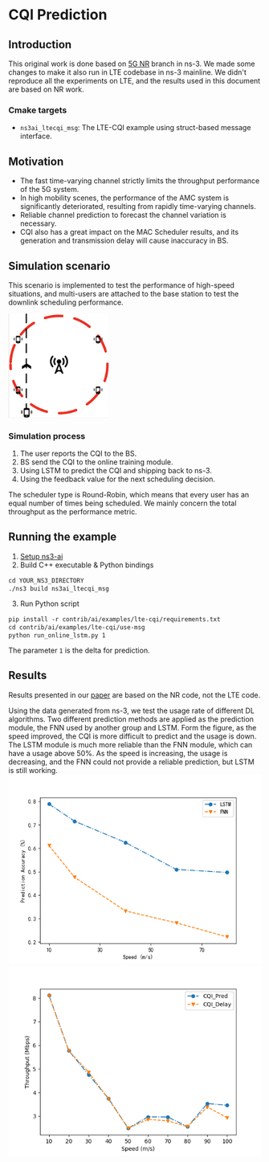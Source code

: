 # CQI Prediction

## Introduction

This original work is done based on [5G NR](https://5g-lena.cttc.es/) branch in ns-3. We made some changes to make it
also run in LTE codebase in ns-3 mainline. We didn't reproduce all the experiments on LTE, and the results used in this
document are based on NR work.

### Cmake targets

- `ns3ai_ltecqi_msg`: The LTE-CQI example using struct-based message interface.

## Motivation

- The fast time-varying channel strictly limits the throughput performance of the 5G system.
- In high mobility scenes, the performance of the AMC system is significantly deteriorated, resulting from rapidly
  time-varying channels.
- Reliable channel prediction to forecast the channel variation is necessary.
- CQI also has a great impact on the MAC Scheduler results, and its generation and transmission delay will cause
  inaccuracy in BS.

## Simulation scenario

This scenario is implemented to test the performance of high-speed situations, and multi-users are attached to the base
station to test the downlink scheduling performance.

<img src="figures/scene1.png" alt="scenario" width="200"/>

### Simulation process

1. The user reports the CQI to the BS.
2. BS send the CQI to the online training module.
3. Using LSTM to predict the CQI and shipping back to ns-3.
4. Using the feedback value for the next scheduling decision.

The scheduler type is Round-Robin, which means that every user has an equal number of times being scheduled.
We mainly concern the total throughput as the performance metric.

## Running the example

1. [Setup ns3-ai](../../docs/install.md)
2. Build C++ executable & Python bindings

```shell
cd YOUR_NS3_DIRECTORY
./ns3 build ns3ai_ltecqi_msg
```

3. Run Python script

```shell
pip install -r contrib/ai/examples/lte-cqi/requirements.txt
cd contrib/ai/examples/lte-cqi/use-msg
python run_online_lstm.py 1
```

The parameter `1` is the delta for prediction.

## Results

Results presented in our [paper](https://dl.acm.org/doi/pdf/10.1145/3389400.3389404) are based on the NR code, not the LTE code.

Using the data generated from ns-3, we test the usage rate of different DL algorithms. Two different prediction methods
are applied as the prediction module, the FNN used by another group and LSTM. Form the figure, as the speed improved,
the CQI is more difficult to predict and the usage is down. The LSTM module is much more reliable than the FNN module,
which can have a usage above 50%. As the speed is increasing, the usage is decreasing, and the FNN could not provide a
reliable prediction, but LSTM is still working.
![Accuracy](figures/accuracy_less.png)
![Throughput](figures/throughput.png)
